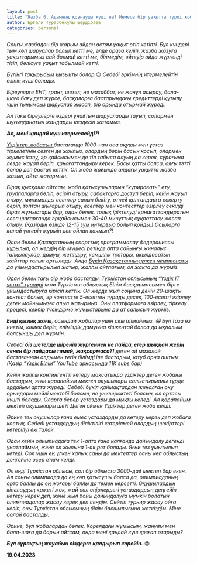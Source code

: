 ```yaml
---
layout: post
title: "Жазба 6. Адамның қозғаушы күші не? Немесе бір уақытта түрлі жобаларды қалай алып жүрмін?"
author: Ерғали Тұрарбекұлы Бердібаев
categories: personal
---
```

_Соңғы жазбадан бір жарым айдан астам уақыт өтіп кетіпті. Бұл күндері тым көп шаруалар болып кетті ме, әлде ораза келіп, жазба жазуға уақыттарымыз сай болмай кетті ме, білмедім, әйтеуір ойда жүргенді тізіп, бөлісуге уақыт табылмай кетті._ 

_Бүгінгі тақырыбым қызықты болар_ 😉
_Себебі әркімнің итермелейтін өзінің күші болады._ 

_Біреулерге ЕНТ, грант, шетел, не махаббат, не жанұя асырау, бала-шаға бағу деп жүрсе, басқаларға бастарындағы кредиттерді құтылу үшін тынымсыз шаруалар жасап, бір орында отырмай жүреді._ 

_Ал тағы біреулерге өздері ұнайтын шаруаларды тауып, солармен шұғылданатын жандарды кездесіп жатамыз._ 

_<b>Ал, мені қандай күш итермелейді?!</b>_

_[Үздіктер жобасын ](https://acmp.uzdik.kz/) бастағанда 1000-нан аса оқушы мен ұстаз тіркелетінін сезген де жоқпыз, олардың бәрін басын қосып, олармен жұмыс істеу, әр қайсысымен де тіл табыса алуың да керек, сұрағына лезде жауап беріп, қанағаттандыру керек. Басы қатты болса, аяғы тәтті болар деп бастап кеттік. Ол жоба жайында алдағы уақытта жазба жазып, айта жатармын._ 

_Бірақ қысқаша айтсам, жоба қатысушыларын “курировать” ету, группаларға бөліп, өсіріп отыру, сабақтарға доступ беріп, кейін жауып отыру, минималды есептер санын бекіту, өтпей қалғандарға ескерту беріп, топтан шығарып отыру, есептер мен контесттер әзірлеу секілді біраз жұмыстары бар, одан бөлек, толық іріктелуді қанағаттандыратын есеп шағарғанда әрқайсысымен 30-40 минуттық сұқпаттасу жасап отыру. (Қазірдің өзінде [12-15 зум интервью ](https://www.youtube.com/watch?v=6bo_eZodl8E&list=PLgArLe08msvC62ClL1QZVWgLu_8CtWYwJ) болып қойды.) Осыларға қалай үлгеріп жүрмін деп ойлап қоямын?!_

_Одан бөлек Қазақстанның спорттық программалау федерациясы құрылып, ол жердің бір мүшесі ретінде апта сайынғы жиналыс талқылаулар, дамуы, жетілдіру, кемшілік тұстары, ақылдасатын жайттар толып артылады. Алда [Бүкіл Қазақстанның үлкен чемпионаты ](https://t.me/cpfed/8) да ұйымдастырылып жатыр, жалпы айтпағым, ол жақта да жүрміз._ 

_Одан бөлек тағы бір жоба басталды. Түркістан облысының [“Үздік IT ұстаз” турнирі](https://t.me/Uzdik_BILIM/976) яғни Түркістан облыстық Білім басқармасымен бірге ұйымдастыруға кірісіп кеттік. Ол жерде жыл соңына дейін 20-шақты контест болып, әр контестте 5-есептен тұрады десек, 100-есепті әзірлеу деген мойнымызға алып жатырмыз. Оны платформаға әзірлеу, тіркелу процесі, кейбір түсіндірме жұмыстарына да ат салысып жүрміз._

_<b>Енді қызық жағы</b>, осындай жобалар үшін ақы алмаймыз. 😁 Бұл таза өз ниетім, көмек беріп, еліміздің дамуына кішкентай болса да ықпалым болсыншы деп жүрмін._ 

_Себебі <b>біз шетелде шіреніп жүргеннен не пайда, егер шыққан жерің сенен бір пайдасы тимей, жақсармаса?!</b> деген ой мазалай бастағаннан алдымен тегін білімді іле бастадым, ютуб арна аштым. (Қазір [“Үздік Білім” YouTube арнасында ](https://youtube.com/@Uzdik) 11К subs бар)_

_Кейін жалпы контингентті көтеру мақсатында үздіктер деген жобаны бастадым, яғни қарапайым мектеп оқушылары салыстырмалы түрде әрдайым артта жүреді. Себебі бүкіл қаймақтардан жиналған оқу орындары мейлі мектебі болсын, не университеті болсын, ол ортасы күшті болады. Оларға берер ұстаздары да мықты келеді. Ал қарапайым мектеп оқушылары ше?! Деген оймен Үздіктер деген жоба келді._ 

_Әрине тек оқушылар ғана емес ұстаздарды да көтеру керек деп жобаға қостық. Себебі ұстаздардың біліктілігі көтерілмей олардың шәкірттері көтерілуі екі талай._ 

_Одан кейін олимпиадаға тек 1-апта ғана қалғанда дайындалу дегенді ұнатпаймын, және ол жылына 1-ақ рет болады. Яғни тез ұмытылып кетеді. Сол үшін ең үлкен халық саны да мектептер саны көп облыстың деңгейіне әсер еткім келді._ 

_Ол енді Түркістан облысы, сол бір облыста 3000-дай мектеп бар екен. Ал соңғы олимпиада да ең көп қатысушы болса да, олимпиаданың орта баллы да ең жоғары баллы да төмен көрсетті. Оқушылардың кінәлаудың қажеті жоқ, жай сол өңірлердегі ұстаздардың деңгейін көтеру керек деп, және жыл бойы дайындалуға мүмкін болатын олимпиадалар жасау керек деп сендім. Сөйтіп турнир жасау ойға келіп, оны Түркістан облысының білім басшылығына жеткіздім. Міне солай басталды._ 

_Әрине, бұл жобалардан бөлек, Кореядағы жұмысым, жанұям мен бала-шаға да барын айтсам, онда мені қандай күш қозғап отарыды?_

_<b>Бұл сұрақтың жауабын сіздерге қалдырып көрейін.</b>_ 😉

<b>19.04.2023</b>
